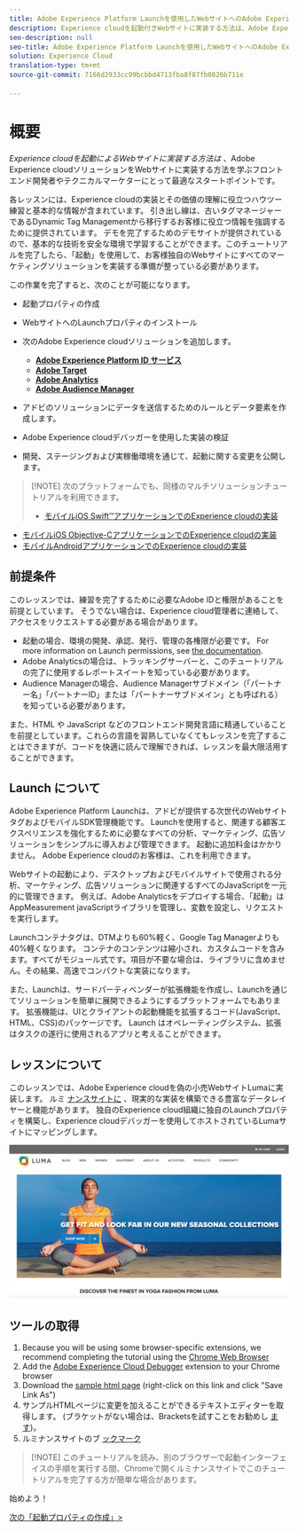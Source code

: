 ```yaml
---
title: Adobe Experience Platform Launchを使用したWebサイトへのAdobe Experience cloudの実装
description: Experience cloudを起動付きWebサイトに実装する方法は、Adobe Experience cloudソリューションをWebサイトに実装する方法を学ぶフロントエンド開発者またはテクニカルマーケターにとって最適なスタートポイントです。
seo-description: null
seo-title: Adobe Experience Platform Launchを使用したWebサイトへのAdobe Experience cloudの実装
solution: Experience Cloud
translation-type: tm+mt
source-git-commit: 7166d2933cc99bcbbd4713fba8f87fb0826b711e

---
```



# 概要

_Experience cloudを起動によるWebサイトに実装する方法は_ 、Adobe Experience cloudソリューションをWebサイトに実装する方法を学ぶフロントエンド開発者やテクニカルマーケターにとって最適なスタートポイントです。

各レッスンには、Experience cloudの実装とその価値の理解に役立つハウツー練習と基本的な情報が含まれています。  引き出し線は、古いタグマネージャーであるDynamic Tag Managementから移行するお客様に役立つ情報を強調するために提供されています。 デモを完了するためのデモサイトが提供されているので、基本的な技術を安全な環境で学習することができます。このチュートリアルを完了したら、「起動」を使用して、お客様独自のWebサイトにすべてのマーケティングソリューションを実装する準備が整っている必要があります。

この作業を完了すると、次のことが可能になります。

* 起動プロパティの作成

* WebサイトへのLaunchプロパティのインストール

* 次のAdobe Experience cloudソリューションを追加します。
   * **[Adobe Experience Platform ID サービス](id-service.md)**
   * **[Adobe Target](target.md)**
   * **[Adobe Analytics](analytics.md)**
   * **[Adobe Audience Manager](audience-manager.md)**

* アドビのソリューションにデータを送信するためのルールとデータ要素を作成します。

* Adobe Experience cloudデバッガーを使用した実装の検証

* 開発、ステージングおよび実稼働環境を通じて、起動に関する変更を公開します。

>[!NOTE] 次のプラットフォームでも、同様のマルチソリューションチュートリアルを利用できます。
>
> * [モバイルiOS Swift™アプリケーションでのExperience cloudの実装](/help/mobile-ios-swift-implementation/index.md)
* [モバイルiOS Objective-CアプリケーションでのExperience cloudの実装](/help/mobile-ios-objective-c-implementation/index.md)
* [モバイルAndroidアプリケーションでのExperience cloudの実装](/help/mobile-android-implementation/index.md)


## 前提条件

このレッスンでは、練習を完了するために必要なAdobe IDと権限があることを前提としています。 そうでない場合は、Experience cloud管理者に連絡して、アクセスをリクエストする必要がある場合があります。

* 起動の場合、環境の開発、承認、発行、管理の各権限が必要です。 For more information on Launch permissions, see [the documentation](https://docs.adobe.com/content/help/en/launch/using/reference/admin/user-permissions.html).
* Adobe Analyticsの場合は、トラッキングサーバーと、このチュートリアルの完了に使用するレポートスイートを知っている必要があります。
* Audience Managerの場合、Audience Managerサブドメイン（「パートナー名」「パートナーID」または「パートナーサブドメイン」とも呼ばれる）を知っている必要があります。

また、HTML や JavaScript などのフロントエンド開発言語に精通していることを前提としています。これらの言語を習熟していなくてもレッスンを完了することはできますが、コードを快適に読んで理解できれば、レッスンを最大限活用することができます。

## Launch について

Adobe Experience Platform Launchは、アドビが提供する次世代のWebサイトタグおよびモバイルSDK管理機能です。 Launchを使用すると、関連する顧客エクスペリエンスを強化するために必要なすべての分析、マーケティング、広告ソリューションをシンプルに導入および管理できます。 起動に追加料金はかかりません。 Adobe Experience cloudのお客様は、これを利用できます。

Webサイトの起動により、デスクトップおよびモバイルサイトで使用される分析、マーケティング、広告ソリューションに関連するすべてのJavaScriptを一元的に管理できます。 例えば、Adobe Analyticsをデプロイする場合、「起動」はAppMeasurement javaScriptライブラリを管理し、変数を設定し、リクエストを実行します。

Launchコンテナタグは、DTMよりも60%軽く、Google Tag Managerよりも40%軽くなります。 コンテナのコンテンツは縮小され、カスタムコードを含みます。すべてがモジュール式です。項目が不要な場合は、ライブラリに含めません。その結果、高速でコンパクトな実装になります。

また、Launchは、サードパーティベンダーが拡張機能を作成し、Launchを通じてソリューションを簡単に展開できるようにするプラットフォームでもあります。 拡張機能は、UIとクライアントの起動機能を拡張するコード(JavaScript、HTML、CSS)のパッケージです。 Launch はオペレーティングシステム、拡張はタスクの遂行に使用されるアプリと考えることができます。

## レッスンについて

このレッスンでは、Adobe Experience cloudを偽の小売WebサイトLumaに実装します。 ルミ [ナンスサイトに](https://luma.enablementadobe.com/content/luma/us/en.html) 、現実的な実装を構築できる豊富なデータレイヤーと機能があります。 独自のExperience cloud組織に独自のLaunchプロパティを構築し、Experience cloudデバッガーを使用してホストされているLumaサイトにマッピングします。

[![Luma webサイト](images/overview-luma.png)](https://luma.enablementadobe.com/content/luma/us/en.html)

## ツールの取得

1. Because you will be using some browser-specific extensions, we recommend completing the tutorial using the [Chrome Web Browser](https://www.google.com/chrome/)
1. Add the [Adobe Experience Cloud Debugger](https://chrome.google.com/webstore/detail/adobe-experience-cloud-de/ocdmogmohccmeicdhlhhgepeaijenapj) extension to your Chrome browser
1. Download the [sample html page](https://www.enablementadobe.com/multi/web/basic-sample.html) (right-click on this link and click "Save Link As")
1. サンプルHTMLページに変更を加えることができるテキストエディターを取得します。 (ブラケットがない場合は、Bracketsを試すことをお勧めし [ます](http://brackets.io/))。
1. ルミナンスサイトのブ [ックマーク](https://luma.enablementadobe.com/content/luma/us/en.html)

>[!NOTE] このチュートリアルを読み、別のブラウザーで起動インターフェイスの手順を実行する間、Chromeで開くルミナンスサイトでこのチュートリアルを完了する方が簡単な場合があります。

始めよう！

[次の「起動プロパティの作成」&gt;](launch.md)